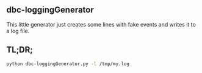 ## dbc-loggingGenerator
This little generator just creates some lines with fake events and writes it to a log file.

## TL;DR;
```bash
python dbc-loggingGenerator.py -l /tmp/my.log
```